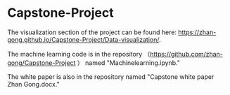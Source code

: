 # Capstone-Project

The visualization section of the project can be found here: https://zhan-gong.github.io/Capstone-Project/Data-visualization/.

The machine learning code is in the repository （https://github.com/zhan-gong/Capstone-Project ） named "Machinelearning.ipynb."

The white paper is also in the repository named "Capstone white paper  Zhan Gong.docx."
